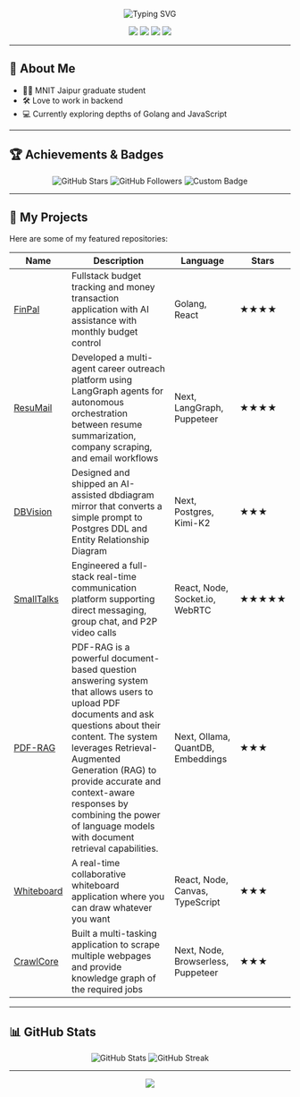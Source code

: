 <!-- Profile Header -->
<p align="center">
  <img src="https://readme-typing-svg.demolab.com?font=Fira+Code&size=32&duration=2000&pause=1000&color=00FFB1&center=true&vCenter=true&width=500&lines=Hello+I'm+Indroneel007;Aspiring+Backend+Developer;MNIT+Jaipur+Graduate" alt="Typing SVG" />
</p>

<p align="center">
  <img src="https://img.shields.io/badge/Golang-blue?style=for-the-badge&logo=go" />
  <img src="https://img.shields.io/badge/JavaScript-yellow?style=for-the-badge&logo=javascript" />
  <img src="https://img.shields.io/badge/Backend%20Lover-red?style=for-the-badge"/>
  <img src="https://img.shields.io/badge/MNIT%20Jaipur-orange?style=for-the-badge"/>
</p>

---

## 🚀 About Me

- 🧑‍🎓 MNIT Jaipur graduate student  
- 🛠 Love to work in backend  
- 💻 Currently exploring depths of Golang and JavaScript  

---

## 🏆 Achievements & Badges

<p align="center">
  <img src="https://img.shields.io/github/stars/Indroneel007?style=social" alt="GitHub Stars" />
  <img src="https://img.shields.io/github/followers/Indroneel007?style=social" alt="GitHub Followers" />
  <img src="https://badges.credly.com/CMG6WG94B000SJV04SFV879IW/badge.svg" alt="Custom Badge"/>
  <!-- Add more custom badges here -->
</p>

---

## 📂 My Projects

Here are some of my featured repositories:

| Name | Description | Language | Stars |
|------|-------------|----------|-------|
| [FinPal](https://fin-pal.vercel.app/) | Fullstack budget tracking and money transaction application with AI assistance with monthly budget control | Golang, React | ★★★★ |
| [ResuMail](https://github.com/Indroneel007/ResuMate) | Developed a multi-agent career outreach platform using LangGraph agents for autonomous orchestration between resume summarization, company scraping, and email workflows | Next, LangGraph, Puppeteer | ★★★★ |
| [DBVision](https://dbdiagram-ai-azet.vercel.app/) | Designed and shipped an AI-assisted dbdiagram mirror that converts a simple prompt to Postgres DDL and Entity Relationship Diagram | Next, Postgres, Kimi-K2 | ★★★ |
| [SmallTalks](https://small-talks-c376.onrender.com/chats) | Engineered a full-stack real-time communication platform supporting direct messaging, group chat, and P2P video calls | React, Node, Socket.io, WebRTC | ★★★★★ |
| [PDF-RAG](https://github.com/Indroneel007/PDF-RAG) | PDF-RAG is a powerful document-based question answering system that allows users to upload PDF documents and ask questions about their content. The system leverages Retrieval-Augmented Generation (RAG) to provide accurate and context-aware responses by combining the power of language models with document retrieval capabilities. | Next, Ollama, QuantDB, Embeddings | ★★★ |
| [Whiteboard](https://github.com/Indroneel007/Whiteboard) | A real-time collaborative whiteboard application where you can draw whatever you want | React, Node, Canvas, TypeScript | ★★★ |
| [CrawlCore](https://github.com/Indroneel007/web-scraper-pro) | Built a multi-tasking application to scrape multiple webpages and provide knowledge graph of the required jobs | Next, Node, Browserless, Puppeteer | ★★★ |
<!-- Add more projects as needed -->

---

## 📊 GitHub Stats

<p align="center">
  <img src="https://github-readme-stats.vercel.app/api?username=Indroneel007&show_icons=true&theme=radical" alt="GitHub Stats"/>
  <img src="https://github-readme-streak-stats.herokuapp.com?user=Indroneel007&theme=radical" alt="GitHub Streak"/>
</p>

---

<p align="center">
  <a href="https://github.com/Indroneel007">
    <img src="https://img.shields.io/badge/Profile-Indroneel007-green?style=for-the-badge" />
  </a>
</p>
